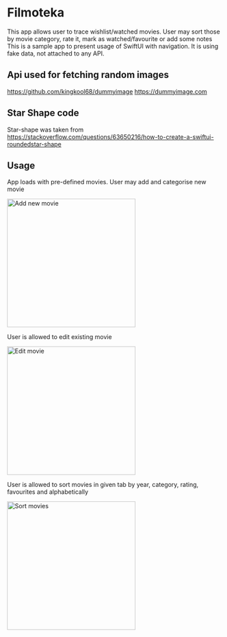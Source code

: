 # Filmoteka

This app allows user to trace wishlist/watched movies. 
User may sort those by movie category, rate it, mark as watched/favourite or add some notes
This is a sample app to present usage of SwiftUI with navigation. 
It is using fake data, not attached to any API. 

## Api used for fetching random images
https://github.com/kingkool68/dummyimage
https://dummyimage.com

## Star Shape code
Star-shape was taken from https://stackoverflow.com/questions/63650216/how-to-create-a-swiftui-roundedstar-shape

## Usage
App loads with pre-defined movies. User may add and categorise new movie

<img src="https://user-images.githubusercontent.com/18267785/197986082-d6e80808-b987-41e6-8124-3922aba6a0cc.gif" alt="Add new movie" title="Add new movie gif" width="300"/>

User is allowed to edit existing movie

<img src="https://user-images.githubusercontent.com/18267785/197986755-28084a2a-e3e7-41c9-ab91-ed03e984d4d8.gif" alt="Edit movie" title="Edit movie gif" width="300"/>

User is allowed to sort movies in given tab by year, category, rating, favourites and alphabetically

<img src="https://user-images.githubusercontent.com/18267785/197987308-77e7a20b-7915-4921-bb88-c824f31f144d.gif" alt="Sort movies" title="Sort movies gif" width="300"/>
